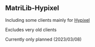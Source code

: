 ## MatriLib-Hypixel

Including some clients mainly for [Hypixel](https://hypixel.net/)

Excludes very old clients

Currently only planned (2023/03/08)
